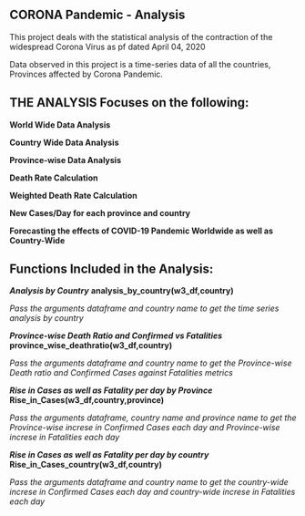 CORONA Pandemic - Analysis
--------------------------

This project deals with the statistical analysis of the contraction of the widespread Corona Virus as pf dated April 04, 2020

Data observed in this project is a time-series data of all the countries, Provinces affected by Corona Pandemic.

THE ANALYSIS Focuses on the following:
-------------------------------------

  **World Wide Data Analysis**
  
  **Country Wide Data Analysis**
  
  **Province-wise Data Analysis**
  
  **Death Rate Calculation**
  
  **Weighted Death Rate Calculation**
  
  **New Cases/Day for each province and country**
  
  **Forecasting the effects of COVID-19 Pandemic Worldwide as well as Country-Wide**

Functions Included in the Analysis:
----------------------------------

***Analysis by Country***
**analysis_by_country(w3_df,country)**

*Pass the arguments dataframe and country name to get the time series analysis by country*

***Province-wise Death Ratio and Confirmed vs Fatalities***
**province_wise_deathratio(w3_df,country)**

*Pass the arguments dataframe and country name to get the Province-wise Death ratio and Confirmed Cases against Fatalities metrics*

***Rise in Cases as well as Fatality per day by Province***
**Rise_in_Cases(w3_df,country,province)**

*Pass the arguments dataframe, country name and province name to get the Province-wise increse in Confirmed Cases each day and Province-wise increse in Fatalities each day*

***Rise in Cases as well as Fatality per day by country***
**Rise_in_Cases_country(w3_df,country)**

*Pass the arguments dataframe and country name to get the country-wide increse in Confirmed Cases each day and country-wide increse in Fatalities each day*

